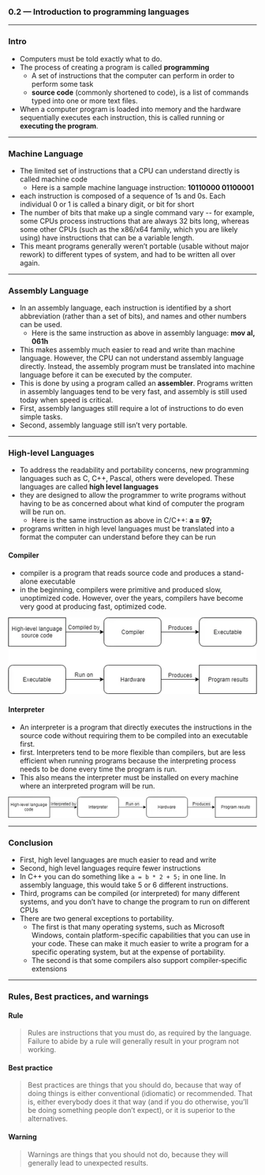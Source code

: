 ### 0.2 — Introduction to programming languages
---

### Intro

- Computers must be told exactly what to do.
- The process of creating a program is called **programming**
  - A set of instructions that the computer can perform in order to perform some task
  - **source code** (commonly shortened to code), is a list of commands typed into one or more text files.
- When a computer program is loaded into memory and the hardware sequentially executes each instruction, this is called running or **executing the program**.

---

### Machine Language
- The limited set of instructions that a CPU can understand directly is called machine code 
  - Here is a sample machine language instruction: **10110000 01100001**
- each instruction is composed of a sequence of 1s and 0s. Each individual 0 or 1 is called a binary digit, or bit for short
- The number of bits that make up a single command vary -- for example, some CPUs process instructions that are always 32 bits long, whereas some other CPUs (such as the x86/x64 family, which you are likely using) have instructions that can be a variable length.
- This meant programs generally weren’t portable (usable without major rework) to different types of system, and had to be written all over again.

---

### Assembly Language
- In an assembly language, each instruction is identified by a short abbreviation (rather than a set of bits), and names and other numbers can be used.
  - Here is the same instruction as above in assembly language: **mov al, 061h**
- This makes assembly much easier to read and write than machine language. However, the CPU can not understand assembly language directly. Instead, the assembly program must be translated into machine language before it can be executed by the computer.
- This is done by using a program called an **assembler**. Programs written in assembly languages tend to be very fast, and assembly is still used today when speed is critical.
- First, assembly languages still require a lot of instructions to do even simple tasks.
- Second, assembly language still isn’t very portable.


---


### High-level Languages
- To address the readability and portability concerns, new programming languages such as C, C++, Pascal, others were developed. These languages are called **high level languages**
- they are designed to allow the programmer to write programs without having to be as concerned about what kind of computer the program will be run on.
  - Here is the same instruction as above in C/C++: **a = 97;**
- programs written in high level languages must be translated into a format the computer can understand before they can be run

#### Compiler
- compiler is a program that reads source code and produces a stand-alone executable 
- in the beginning, compilers were primitive and produced slow, unoptimized code. However, over the years, compilers have become very good at producing fast, optimized code.

![alt text](image.png)

#### Interpreter
- An interpreter is a program that directly executes the instructions in the source code without requiring them to be compiled into an executable first.
- first. Interpreters tend to be more flexible than compilers, but are less efficient when running programs because the interpreting process needs to be done every time the program is run.
- This also means the interpreter must be installed on every machine where an interpreted program will be run.

![alt text](image-1.png)

---

### Conclusion

- First, high level languages are much easier to read and write
- Second, high level languages require fewer instructions
-  In C++ you can do something like `a = b * 2 + 5;` in one line. In assembly language, this would take 5 or 6 different instructions.
- Third, programs can be compiled (or interpreted) for many different systems, and you don’t have to change the program to run on different CPUs
- There are two general exceptions to portability.
  - The first is that many operating systems, such as Microsoft Windows, contain platform-specific capabilities that you can use in your code. These can make it much easier to write a program for a specific operating system, but at the expense of portability. 
  - The second is that some compilers also support compiler-specific extensions

---

### Rules, Best practices, and warnings

#### Rule
> Rules are instructions that you must do, as required by the language. Failure to abide by a rule will generally result in your program not working.


#### Best practice
> Best practices are things that you should do, because that way of doing things is either conventional (idiomatic) or recommended. That is, either everybody does it that way (and if you do otherwise, you’ll be doing something people don’t expect), or it is superior to the alternatives.


#### Warning
> Warnings are things that you should not do, because they will generally lead to unexpected results.